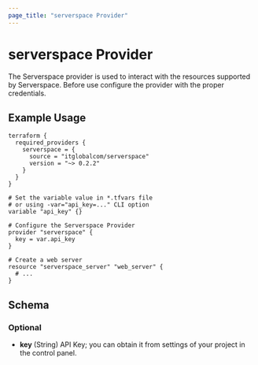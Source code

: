 ```yaml
---
page_title: "serverspace Provider"
---
```


# serverspace Provider

The Serverspace provider is used to interact with the resources supported by Serverspace. Before use configure the provider with the proper credentials.

## Example Usage

```hcl
terraform {
  required_providers {
    serverspace = {
      source = "itglobalcom/serverspace"
      version = "~> 0.2.2"
    }
  }
}

# Set the variable value in *.tfvars file
# or using -var="api_key=..." CLI option
variable "api_key" {}

# Configure the Serverspace Provider
provider "serverspace" {
  key = var.api_key
}

# Create a web server
resource "serverspace_server" "web_server" {
  # ...
}
```


<!-- schema generated by tfplugindocs -->
## Schema

### Optional

- **key** (String) API Key; you can obtain it from settings of your project in the control panel.
